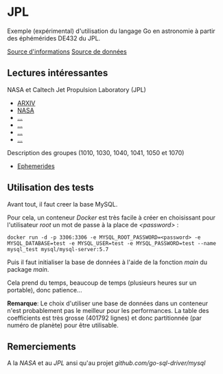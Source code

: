 # JPL

Exemple (expérimental) d'utilisation du langage Go en astronomie à partir des éphémérides DE432 du JPL.

[Source d'informations](ftp://ssd.jpl.nasa.gov/pub/eph/planets)
[Source de données](ftp://ssd.jpl.nasa.gov/pub/eph/planets/ascii/de432)

## Lectures intéressantes

NASA et Caltech Jet Propulsion Laboratory (JPL)

* [ARXIV](https://arxiv.org/pdf/1507.04291)
* [NASA](http://ipnpr.jpl.nasa.gov/progress_report/42-196/196C.pdf)
* [...](https://ssd.jpl.nasa.gov/?planet_eph_export)
* [...](https://naif.jpl.nasa.gov/pub/naif/toolkit_docs/C/req/spk.html)
* [...](ftp://ssd.jpl.nasa.gov/pub/eph/planets/README.txt)
* [...](ftp://ssd.jpl.nasa.gov/pub/eph/planets/fortran)

Description des groupes (1010, 1030, 1040, 1041, 1050 et 1070)

* [Ephemerides](https://eqbridges.wordpress.com/2010/02/15/understanding-jpl-ephemerides-data-pt-2/)

## Utilisation des tests

Avant tout, il faut creer la base MySQL.

Pour cela, un conteneur *Docker* est très facile à créer en choisissant pour l'utilisateur *root* un mot de passe à la place de *\<password\>* :

    docker run -d -p 3306:3306 -e MYSQL_ROOT_PASSWORD=<password> -e MYSQL_DATABASE=test -e MYSQL_USER=test -e MYSQL_PASSWORD=test --name mysql_test mysql/mysql-server:5.7

Puis il faut initialiser la base de données à l'aide de la fonction *main* du package *main*.

Cela prend du temps, beaucoup de temps (plusieurs heures sur un portable), donc patience...

**Remarque**: Le choix d'utiliser une base de données dans un conteneur n'est probablement pas le meilleur pour les performances.
La table des coefficients est très grosse (401792 lignes) et donc partitionnée (par numéro de planète) pour être utilisable.

## Remerciements

A la *NASA* et au *JPL* ansi qu'au projet *github.com/go-sql-driver/mysql*
